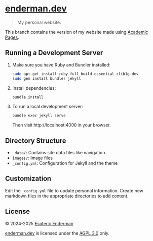 # [enderman.dev][website]

> My personal website.

This branch contains the version of my website made using [Academic Pages][academic-pages].

## Running a Development Server

1. Make sure you have Ruby and Bundler installed:
   ```bash
   sudo apt-get install ruby-full build-essential zlib1g-dev
   sudo gem install bundler jekyll
   ```

2. Install dependencies:
   ```bash
   bundle install
   ```

3. To run a local development server:
   ```bash
   bundle exec jekyll serve
   ```
   Then visit http://localhost:4000 in your browser.

## Directory Structure

- `_data/`: Contains site data files like navigation
- `images/`: Image files
- `_config.yml`: Configuration for Jekyll and the theme

## Customization

Edit the `_config.yml` file to update personal information. Create new markdown files in the appropriate directories to add content.

## License

&copy; 2024-2025 [Esoteric Enderman][website]

[enderman.dev][website] is licensed under the [AGPL 3.0][license] only.

<!-- Link aliases -->

[website]: https://enderman.dev

<!-- Files -->

[license]: ./LICENSE

<!-- References -->

[academic-pages]: https://github.com/academicpages/academicpages.github.io?tab=readme-ov-file
